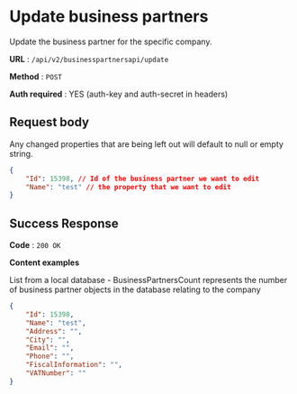 # Update business partners

Update the business partner for the specific company.

**URL** : `/api/v2/businesspartnersapi/update`

**Method** : `POST`

**Auth required** : YES (auth-key and auth-secret in headers)

## Request body

Any changed properties that are being left out will default to null or empty string.

```json
{
    "Id": 15398, // Id of the business partner we want to edit
    "Name": "test" // the property that we want to edit
}
```


## Success Response

**Code** : `200 OK`

**Content examples**

List from a local database - BusinessPartnersCount represents the number of business partner objects in the database relating to the company

```json
{
    "Id": 15398,
    "Name": "test",
    "Address": "",
    "City": "",
    "Email": "",
    "Phone": "",
    "FiscalInformation": "",
    "VATNumber": ""
}
```
